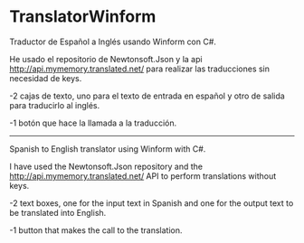 # TranslatorWinform
Traductor de Español a Inglés usando Winform con C#.

He usado el repositorio de Newtonsoft.Json y la api http://api.mymemory.translated.net/ para realizar las traducciones sin necesidad de keys.

-2 cajas de texto, uno para el texto de entrada en español y otro de salida para traducirlo al inglés.

-1 botón que hace la llamada a la traducción.

------------------------------------------------------------------------------------------------------------------------------------------------
Spanish to English translator using Winform with C#.

I have used the Newtonsoft.Json repository and the http://api.mymemory.translated.net/ API to perform translations without keys.

-2 text boxes, one for the input text in Spanish and one for the output text to be translated into English.

-1 button that makes the call to the translation.

